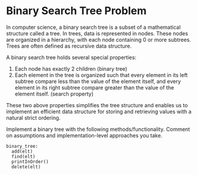 # Binary Search Tree Problem

In computer science, a binary search tree is a subset of a mathematical structure called a tree. In trees, data is represented in nodes. These nodes are organized in a hierarchy, with each node containing 0 or more subtrees. Trees are often defined as recursive data structure.

A binary search tree holds several special properties:

1. Each node has exactly 2 children (binary tree)
2. Each element in the tree is organized such that every element in its left subtree compare less than the value of the element itself, and every element in its right subtree compare greater than the value of the element itself. (search property)

These two above properties simplifies the tree structure and enables us to implement an efficient data structure for storing and retrieving values with a natural strict ordering.

Implement a binary tree with the following methods/functionality. Comment on assumptions and implementation-level approaches you take.
```
binary_tree:
  add(elt)
  find(elt)
  printInOrder()
  delete(elt)
```